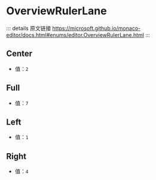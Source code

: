 # OverviewRulerLane
        
::: details 原文链接
https://microsoft.github.io/monaco-editor/docs.html#enums/editor.OverviewRulerLane.html
:::

## Center
- 值：`2`

## Full
- 值：`7`

## Left
- 值：`1`

## Right
- 值：`4`
